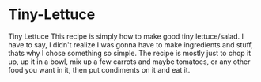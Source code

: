 # Tiny-Lettuce
Tiny Lettuce
This recipe is simply how to make good tiny lettuce/salad. I have to say, I didn't realize I was gonna have to make ingredients and stuff, thats why I chose something so simple.
The recipe is mostly just to chop it up, up it in a bowl, mix up a few carrots and maybe tomatoes, or any other food you want in it, then put condiments on it and eat it.